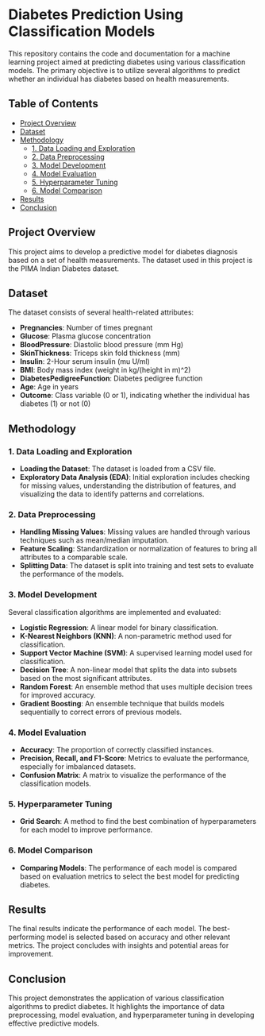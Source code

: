 # Diabetes Prediction Using Classification Models

This repository contains the code and documentation for a machine learning project aimed at predicting diabetes using various classification models. The primary objective is to utilize several algorithms to predict whether an individual has diabetes based on health measurements.

## Table of Contents

- [Project Overview](#project-overview)
- [Dataset](#dataset)
- [Methodology](#methodology)
  - [1. Data Loading and Exploration](#1-data-loading-and-exploration)
  - [2. Data Preprocessing](#2-data-preprocessing)
  - [3. Model Development](#3-model-development)
  - [4. Model Evaluation](#4-model-evaluation)
  - [5. Hyperparameter Tuning](#5-hyperparameter-tuning)
  - [6. Model Comparison](#6-model-comparison)
- [Results](#results)
- [Conclusion](#conclusion)

## Project Overview

This project aims to develop a predictive model for diabetes diagnosis based on a set of health measurements. The dataset used in this project is the PIMA Indian Diabetes dataset.

## Dataset

The dataset consists of several health-related attributes:

- **Pregnancies**: Number of times pregnant
- **Glucose**: Plasma glucose concentration
- **BloodPressure**: Diastolic blood pressure (mm Hg)
- **SkinThickness**: Triceps skin fold thickness (mm)
- **Insulin**: 2-Hour serum insulin (mu U/ml)
- **BMI**: Body mass index (weight in kg/(height in m)^2)
- **DiabetesPedigreeFunction**: Diabetes pedigree function
- **Age**: Age in years
- **Outcome**: Class variable (0 or 1), indicating whether the individual has diabetes (1) or not (0)
## Methodology

### 1. Data Loading and Exploration
- **Loading the Dataset**: The dataset is loaded from a CSV file.
- **Exploratory Data Analysis (EDA)**: Initial exploration includes checking for missing values, understanding the distribution of features, and visualizing the data to identify patterns and correlations.

### 2. Data Preprocessing
- **Handling Missing Values**: Missing values are handled through various techniques such as mean/median imputation.
- **Feature Scaling**: Standardization or normalization of features to bring all attributes to a comparable scale.
- **Splitting Data**: The dataset is split into training and test sets to evaluate the performance of the models.

### 3. Model Development
Several classification algorithms are implemented and evaluated:
- **Logistic Regression**: A linear model for binary classification.
- **K-Nearest Neighbors (KNN)**: A non-parametric method used for classification.
- **Support Vector Machine (SVM)**: A supervised learning model used for classification.
- **Decision Tree**: A non-linear model that splits the data into subsets based on the most significant attributes.
- **Random Forest**: An ensemble method that uses multiple decision trees for improved accuracy.
- **Gradient Boosting**: An ensemble technique that builds models sequentially to correct errors of previous models.

### 4. Model Evaluation
- **Accuracy**: The proportion of correctly classified instances.
- **Precision, Recall, and F1-Score**: Metrics to evaluate the performance, especially for imbalanced datasets.
- **Confusion Matrix**: A matrix to visualize the performance of the classification models.

### 5. Hyperparameter Tuning
- **Grid Search**: A method to find the best combination of hyperparameters for each model to improve performance.

### 6. Model Comparison
- **Comparing Models**: The performance of each model is compared based on evaluation metrics to select the best model for predicting diabetes.

## Results
The final results indicate the performance of each model. The best-performing model is selected based on accuracy and other relevant metrics. The project concludes with insights and potential areas for improvement.

## Conclusion
This project demonstrates the application of various classification algorithms to predict diabetes. It highlights the importance of data preprocessing, model evaluation, and hyperparameter tuning in developing effective predictive models.
